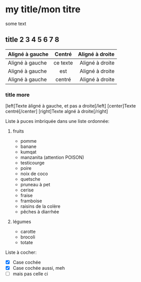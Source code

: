 # my title/mon titre
some text
## title 2 3 4 5 6 7 8
| Aligné à gauche  | Centré          | Aligné à droite |
| :--------------- |:---------------:| -----:|
| Aligné à gauche  |   ce texte        |  Aligné à droite |
| Aligné à gauche  | est             |   Aligné à droite |
| Aligné à gauche  | centré          |    Aligné à droite |

### title more
[left]Texte àligné à gauche, et pas a droite[/left]
[center]Texte centré[/center]
[right]Texte algné à droite[/right]

Liste à puces imbriquée dans une liste ordonnée:

  1. fruits
     * pomme
     * banane
     * kumqat
     * manzanita (attention POISON)
     * testicourge
     * poire
     * noix de coco
     * quetsche
     * pruneau à pet
     * cerise
     * fraise
     * framboise
     * raisins de la colère
     * pêches à diarrhée

  2. légumes
     - carotte
     - brocoli
     - totate

Liste à cocher:
 - [X] Case cochée
 - [x] Case cochée aussi, meh
 - [ ] mais pas celle ci